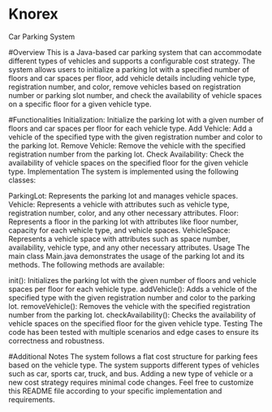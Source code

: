 # Knorex
Car Parking System

#Overview
This is a Java-based car parking system that can accommodate different types of vehicles and supports a configurable cost strategy. The system allows users to initialize a parking lot with a specified number of floors and car spaces per floor, add vehicle details including vehicle type, registration number, and color, remove vehicles based on registration number or parking slot number, and check the availability of vehicle spaces on a specific floor for a given vehicle type.

#Functionalities
Initialization: Initialize the parking lot with a given number of floors and car spaces per floor for each vehicle type.
Add Vehicle: Add a vehicle of the specified type with the given registration number and color to the parking lot.
Remove Vehicle: Remove the vehicle with the specified registration number from the parking lot.
Check Availability: Check the availability of vehicle spaces on the specified floor for the given vehicle type.
Implementation
The system is implemented using the following classes:

ParkingLot: Represents the parking lot and manages vehicle spaces.
Vehicle: Represents a vehicle with attributes such as vehicle type, registration number, color, and any other necessary attributes.
Floor: Represents a floor in the parking lot with attributes like floor number, capacity for each vehicle type, and vehicle spaces.
VehicleSpace: Represents a vehicle space with attributes such as space number, availability, vehicle type, and any other necessary attributes.
Usage
The main class Main.java demonstrates the usage of the parking lot and its methods. The following methods are available:

init(): Initializes the parking lot with the given number of floors and vehicle spaces per floor for each vehicle type.
addVehicle(): Adds a vehicle of the specified type with the given registration number and color to the parking lot.
removeVehicle(): Removes the vehicle with the specified registration number from the parking lot.
checkAvailability(): Checks the availability of vehicle spaces on the specified floor for the given vehicle type.
Testing
The code has been tested with multiple scenarios and edge cases to ensure its correctness and robustness.

#Additional Notes
The system follows a flat cost structure for parking fees based on the vehicle type.
The system supports different types of vehicles such as car, sports car, truck, and bus.
Adding a new type of vehicle or a new cost strategy requires minimal code changes.
Feel free to customize this README file according to your specific implementation and requirements.
